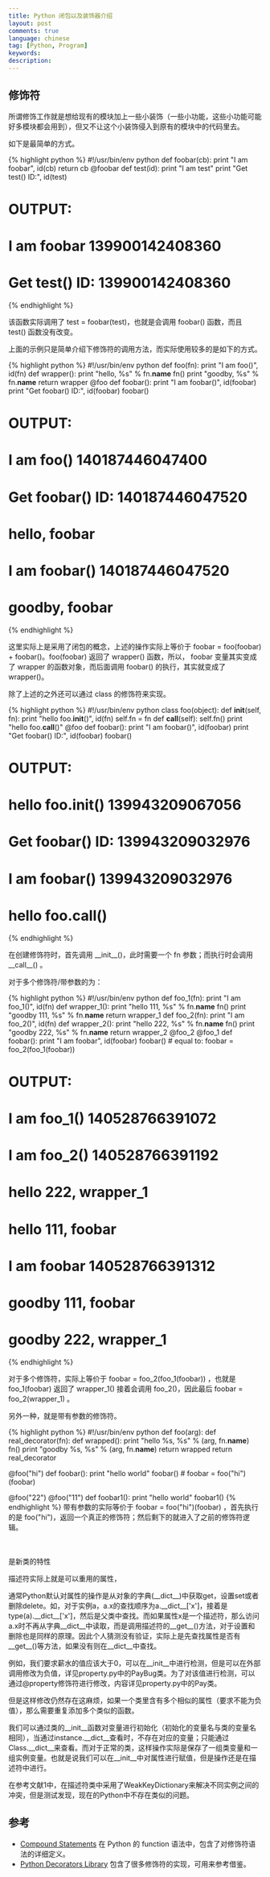 ```yaml
---
title: Python 闭包以及装饰器介绍
layout: post
comments: true
language: chinese
tag: [Python, Program]
keywords:
description:
---
```


<!-- more -->



## 修饰符

所谓修饰工作就是想给现有的模块加上一些小装饰（一些小功能，这些小功能可能好多模块都会用到），但又不让这个小装饰侵入到原有的模块中的代码里去。

如下是最简单的方式。

{% highlight python %}
#!/usr/bin/env python
def foobar(cb):
    print "I am foobar", id(cb)
    return cb
@foobar
def test(id):
    print "I am test"
print "Get test() ID:", id(test)

# OUTPUT:
# I am foobar 139900142408360
# Get test() ID: 139900142408360
{% endhighlight %}

该函数实际调用了 test = foobar(test)，也就是会调用 foobar() 函数，而且 test() 函数没有改变。

上面的示例只是简单介绍下修饰符的调用方法，而实际使用较多的是如下的方式。

{% highlight python %}
#!/usr/bin/env python
def foo(fn):
    print "I am foo()", id(fn)
    def wrapper():
        print "hello, %s" % fn.__name__
        fn()
        print "goodby, %s" % fn.__name__
    return wrapper
@foo
def foobar():
    print "I am foobar()", id(foobar)
print "Get foobar() ID:", id(foobar)
foobar()

# OUTPUT:
# I am foo() 140187446047400
# Get foobar() ID: 140187446047520
# hello, foobar
# I am foobar() 140187446047520
# goodby, foobar
{% endhighlight %}

这里实际上是采用了闭包的概念，上述的操作实际上等价于 foobar = foo(foobar) + foobar()。foo(foobar) 返回了 wrapper() 函数，所以， foobar 变量其实变成了 wrapper 的函数对象，而后面调用 foobar() 的执行，其实就变成了 wrapper()。

除了上述的之外还可以通过 class 的修饰符来实现。

{% highlight python %}
#!/usr/bin/env python
class foo(object):
    def __init__(self, fn):
        print "hello foo.__init__()", id(fn)
        self.fn = fn
    def __call__(self):
        self.fn()
        print "hello foo.__call__()"
@foo
def foobar():
    print "I am foobar()", id(foobar)
print "Get foobar() ID:", id(foobar)
foobar()

# OUTPUT:
# hello foo.__init__() 139943209067056
# Get foobar() ID: 139943209032976
# I am foobar() 139943209032976
# hello foo.__call__()
{% endhighlight %}

在创建修饰符时，首先调用 \_\_init\_\_()，此时需要一个 fn 参数；而执行时会调用 \_\_call\_\_() 。


对于多个修饰符/带参数的为：

{% highlight python %}
#!/usr/bin/env python
def foo_1(fn):
    print "I am foo_1()", id(fn)
    def wrapper_1():
        print "hello 111, %s" % fn.__name__
        fn()
        print "goodby 111, %s" % fn.__name__
    return wrapper_1
def foo_2(fn):
    print "I am foo_2()", id(fn)
    def wrapper_2():
        print "hello 222, %s" % fn.__name__
        fn()
        print "goodby 222, %s" % fn.__name__
    return wrapper_2
@foo_2
@foo_1
def foobar():
    print "I am foobar", id(foobar)
foobar()        # equal to: foobar = foo_2(foo_1(foobar))

# OUTPUT:
# I am foo_1() 140528766391072
# I am foo_2() 140528766391192
# hello 222, wrapper_1
# hello 111, foobar
# I am foobar 140528766391312
# goodby 111, foobar
# goodby 222, wrapper_1
{% endhighlight %}

对于多个修饰符，实际上等价于 foobar = foo_2(foo_1(foobar)) ，也就是 foo_1(foobar) 返回了 wrapper_1() 接着会调用 foo_2()，因此最后 foobar = foo_2(wrapper_1) 。

另外一种，就是带有参数的修饰符。

{% highlight python %}
#!/usr/bin/env python
def foo(arg):
    def real_decorator(fn):
        def wrapped():
            print "hello %s, %s" % (arg, fn.__name__)
            fn()
            print "goodby %s, %s" % (arg, fn.__name__)
        return wrapped
    return real_decorator

@foo("hi")
def foobar():
    print "hello world"
foobar()                # foobar = foo("hi")(foobar)

@foo("22")
@foo("11")
def foobar1():
    print "hello world"
foobar1()
{% endhighlight %}
带有参数的实际等价于 foobar = foo("hi")(foobar) ，首先执行的是 foo("hi")，返回一个真正的修饰符；然后剩下的就进入了之前的修饰符逻辑。<br><br><br>



是新类的特性


描述符实际上就是可以重用的属性，

通常Python默认对属性的操作是从对象的字典(\_\_dict\_\_)中获取get，设置set或者删除delete。如，对于实例a，a.x的查找顺序为a.\_\_dict\_\_['x']，接着是type(a).\_\_dict\_\_['x']，然后是父类中查找。而如果属性x是一个描述符，那么访问a.x时不再从字典\_\_dict\_\_中读取，而是调用描述符的\_\_get\_\_()方法，对于设置和删除也是同样的原理。因此个人猜测没有验证，实际上是先查找属性是否有\_\_get\_\_()等方法，如果没有则在\_\_dict\_\_中查找。

例如，我们要求薪水的值应该大于0，可以在\_\_init\_\_中进行检测，但是可以在外部调用修改为负值，详见property.py中的PayBug类。为了对该值进行检测，可以通过@property修饰符进行修改，内容详见property.py中的Pay类。

但是这样修改仍然存在这麻烦，如果一个类里含有多个相似的属性（要求不能为负值），那么需要重复添加多个类似的函数。

我们可以通过类的__init__函数对变量进行初始化（初始化的变量名与类的变量名相同），当通过instance.__dict__查看时，不存在对应的变量；只能通过Class.__dict__来查看。而对于正常的类，这样操作实际是保存了一组类变量和一组实例变量。也就是说我们可以在__init__中对属性进行赋值，但是操作还是在描述符中进行。

在参考文献1中，在描述符类中采用了WeakKeyDictionary来解决不同实例之间的冲突，但是测试发现，现在的Python中不存在类似的问题。




## 参考

* [Compound Statements](https://docs.python.org/reference/compound_stmts.html#function) 在 Python 的 function 语法中，包含了对修饰符语法的详细定义。
* [Python Decorators Library](https://wiki.python.org/moin/PythonDecoratorLibrary) 包含了很多修饰符的实现，可用来参考借鉴。
